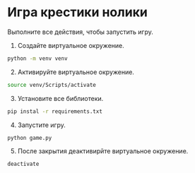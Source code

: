 # Игра крестики нолики

Выполните все действия, чтобы запустить игру.

1. Создайте виртуальное окружение.
```bash
python -m venv venv
```
2. Активируйте виртуальное окружение.
```bash
source venv/Scripts/activate
```
3. Установите все библиотеки.
```bash
pip instal -r requirements.txt
```
4. Запустите игру.
```bash
python game.py
```
5. После закрытия деактивирйте виртуальное окружение.
```bash
deactivate
```
